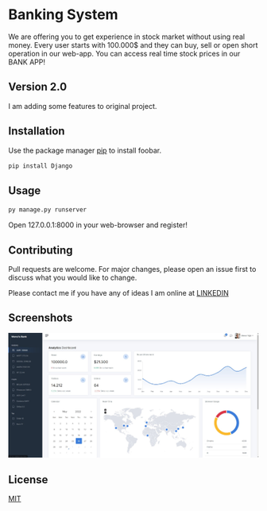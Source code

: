 # Banking System
We are offering you to get experience in stock market without using real money. Every user starts with 100.000$ and they can buy, sell or open short operation in our web-app.
You can access real time stock prices in our BANK APP!

## Version 2.0
I am adding some features to original project.

## Installation

Use the package manager [pip](https://pip.pypa.io/en/stable/) to install foobar.

```bash
pip install Django
```

## Usage

```bash
py manage.py runserver
```
Open 127.0.0.1:8000 in your web-browser and register!
## Contributing
Pull requests are welcome. For major changes, please open an issue first to discuss what you would like to change.

Please contact me if you have any of ideas I am online at [LINKEDIN](https://www.linkedin.com/in/ahmetyigit1/)

## Screenshots
![version___0.1](https://github.com/Mens1s/Banking-System/blob/master/Real_Time.jpg?raw=true)

## License
[MIT](https://choosealicense.com/licenses/mit/)
